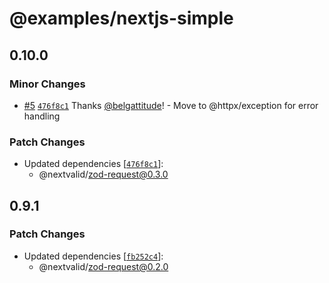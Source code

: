 # @examples/nextjs-simple

## 0.10.0

### Minor Changes

- [#5](https://github.com/belgattitude/nextvalid/pull/5) [`476f8c1`](https://github.com/belgattitude/nextvalid/commit/476f8c13a691c4447ccbda32026bfec205e52cbf) Thanks [@belgattitude](https://github.com/belgattitude)! - Move to @httpx/exception for error handling

### Patch Changes

- Updated dependencies [[`476f8c1`](https://github.com/belgattitude/nextvalid/commit/476f8c13a691c4447ccbda32026bfec205e52cbf)]:
  - @nextvalid/zod-request@0.3.0

## 0.9.1

### Patch Changes

- Updated dependencies [[`fb252c4`](https://github.com/belgattitude/nextvalid/commit/fb252c4155f145591c2e6e81ae1daa87d12a459b)]:
  - @nextvalid/zod-request@0.2.0
